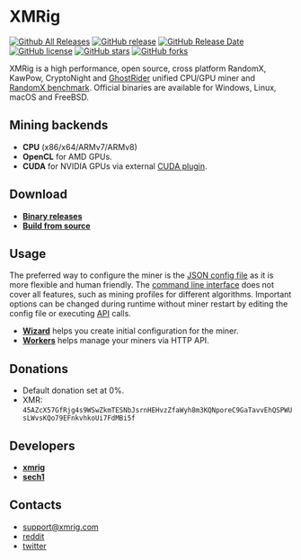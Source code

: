# XMRig


[![Github All Releases](https://img.shields.io/github/downloads/xmrig/xmrig/total.svg)](https://github.com/C3Pool/xmrig/releases)
[![GitHub release](https://img.shields.io/github/release/xmrig/xmrig/all.svg)](https://github.com/C3Pool/xmrig/releases)
[![GitHub Release Date](https://img.shields.io/github/release-date/xmrig/xmrig.svg)](https://github.com/C3Pool/xmrig/releases)
[![GitHub license](https://img.shields.io/github/license/xmrig/xmrig.svg)](https://github.com/C3Pool/xmrig/blob/master/LICENSE)
[![GitHub stars](https://img.shields.io/github/stars/xmrig/xmrig.svg)](https://github.com/C3Pool/xmrig/stargazers)
[![GitHub forks](https://img.shields.io/github/forks/xmrig/xmrig.svg)](https://github.com/C3Pool/xmrig/network)

XMRig is a high performance, open source, cross platform RandomX, KawPow, CryptoNight and [GhostRider](https://github.com/xmrig/xmrig/tree/master/src/crypto/ghostrider#readme) unified CPU/GPU miner and [RandomX benchmark](https://xmrig.com/benchmark). Official binaries are available for Windows, Linux, macOS and FreeBSD.

## Mining backends
- **CPU** (x86/x64/ARMv7/ARMv8)
- **OpenCL** for AMD GPUs.
- **CUDA** for NVIDIA GPUs via external [CUDA plugin](https://github.com/C3Pool/xmrig-cuda).

## Download
* **[Binary releases](https://github.com/C3Pool/xmrig/releases)**
* **[Build from source](https://xmrig.com/docs/miner/build)**

## Usage
The preferred way to configure the miner is the [JSON config file](https://xmrig.com/docs/miner/config) as it is more flexible and human friendly. The [command line interface](https://xmrig.com/docs/miner/command-line-options) does not cover all features, such as mining profiles for different algorithms. Important options can be changed during runtime without miner restart by editing the config file or executing [API](https://xmrig.com/docs/miner/api) calls.

* **[Wizard](https://xmrig.com/wizard)** helps you create initial configuration for the miner.
* **[Workers](http://workers.xmrig.info)** helps manage your miners via HTTP API.

## Donations
* Default donation set at 0%.
* XMR: `45AZcX57GfRjg4s9WSwZkmTESNbJsrnHEHvzZfaWyh8m3KQNporeC9GaTavvEhQSPWUsLWvsKQo79EFnkvhkoUi7FdMBi5f`

## Developers
* **[xmrig](https://github.com/xmrig)**
* **[sech1](https://github.com/SChernykh)**

## Contacts
* support@xmrig.com
* [reddit](https://www.reddit.com/user/XMRig/)
* [twitter](https://twitter.com/xmrig_dev)
